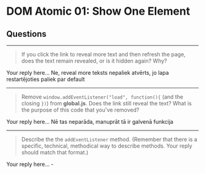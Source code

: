 # DOM Atomic 01: Show One Element

## Questions

---

> If you click the link to reveal more text and then refresh the page, does the text remain revealed, or is it hidden again? Why?

Your reply here... Ne, reveal more teksts nepaliek atvērts, jo lapa restartējoties paliek par default

---

> Remove `window.addEventListener("load", function(){` (and the closing `})`) from **global.js**. Does the link still reveal the text? What is the purpose of this code that you've removed?

Your reply here... Nē tas neparāda, manuprāt tā ir galvenā funkcija

---

> Describe the the `addEventListener` method. (Remember that there is a specific, technical, methodical way to describe methods. Your reply should match that format.)

Your reply here... -

